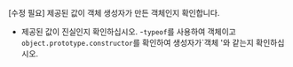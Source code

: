 [수정 필요]
제공된 값이 객체 생성자가 만든 객체인지 확인합니다.

- 제공된 값이 진실인지 확인하십시오.
-`typeof`를 사용하여 객체이고`object.prototype.constructor`를 확인하여 생성자가`객체 '와 같는지 확인하십시오.